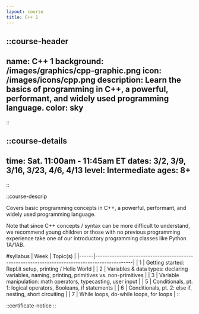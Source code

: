 ```yaml
---
layout: course
title: C++ 1
---
```


::course-header
---
name: C++ 1
background: /images/graphics/cpp-graphic.png
icon: /images/icons/cpp.png
description: Learn the basics of programming in C++, a powerful, performant, and widely used programming language.
color: sky
---
::

::course-details
---
time: Sat. 11:00am - 11:45am ET
dates: 3/2, 3/9, 3/16, 3/23, 4/6, 4/13
level: Intermediate
ages: 8+
---
::

::course-descrip

Covers basic programming concepts in C++, a powerful, performant, and widely used programming language.

Note that since C++ concepts / syntax can be more difficult to understand, we recommend young children or those with no previous programming experience take one of our introductory programming classes like Python 1A/1AB.

#syllabus
| Week | Topic(s)                                                                                     |
|------|----------------------------------------------------------------------------------------------|
| 1    | Getting started: Repl.it setup, printing / Hello World                                       |
| 2    | Variables & data types: declaring variables, naming, printing, primitives vs. non-primitives |
| 3    | Variable manipulation: math operators, typecasting, user input                               |
| 5    | Conditionals, pt. 1: logical operators, Booleans, if statements                              |
| 6    | Conditionals, pt. 2: else if, nesting, short circuiting                                      |
| 7    | While loops, do-while loops, for loops                                                       |
::

::certificate-notice
::


